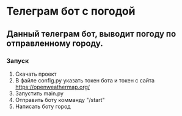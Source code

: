 # Телеграм бот с погодой

## Данный телеграм бот, выводит погоду по отправленному городу.

### Запуск
1. Скачать проект   
2. В файле config.py указать токен бота и токен с сайта https://openweathermap.org/
3. Запустить main.py
4. Отправить боту комманду "/start"  
5. Написать боту город
